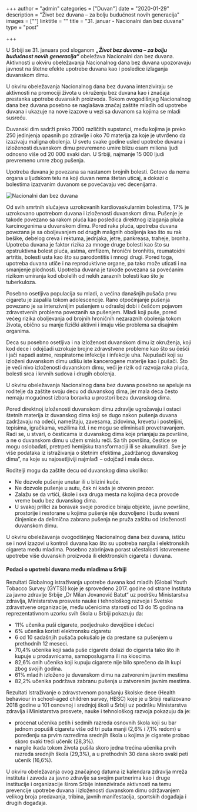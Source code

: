 +++
author = "admin"
categories = ["Duvan"]
date = "2020-01-29"
description = "Život bez duvana – za bolju budućnost novih generacija"
images = [""]
linktitle = ""
title = "31. januar - Nacionalni dan bez duvana"
type = "post"

+++



U Srbiji se 31. januara pod sloganom **_„Život bez duvana – za bolju budućnost novih generacija“_** obeležava Nacionalni dan bez duvana. Aktivnosti u okviru obeležavanja Nacionalnog dana bez duvana upozoravaju javnost na štetne efekte upotrebe duvana kao i posledice izlaganja duvanskom dimu.  

U okviru obeležavanja Nacionalnog dana bez duvana intenziviraju se aktivnosti na promociji života u okruženju bez duvana kao i značaja prestanka upotrebe duvanskih proizvoda.  Tokom ovogodišnjeg Nacionalnog dana bez duvana posebno se  naglašava značaj zaštite mladih od upotrebe duvana  i ukazuje na nove izazove u vezi sa duvanom sa kojima se mladi susreću.  

Duvanski dim sadrži preko 7000 različitih supstanci, među kojima je preko 250 jedinjenja opasnih po zdravlje i oko 70 materija za koje je utvrđeno da izazivaju maligna obolenja. U svetu svake godine usled upotrebe duvana i izloženosti duvanskom dimu prevremeno umire blizu osam miliona ljudi odnosno više od 20 000 svaki dan. U Srbiji, najmanje 15 000 ljudi prevremeno umre zbog pušenja.  

Upotreba duvana je povezana sa nastanom brojnih bolesti. Gotovo da nema organa u ljudskom telu na koji duvan nema štetan uticaj, a dokazi o bolestima izazvanim duvanom se povećavaju već decenijama. 

![Nacionalni dan bez duvana](/img/main/nacionalni-dan-bez-duvana-2020.png "Nacionalni dan bez duvana")  

Od svih smrtnih slučajeva uzrokovanih kardiovaskularnim bolestima, 17% je uzrokovano upotrebom duvana i izloženosti duvanskom dimu. Pušenje je takođe povezano sa rakom pluća kao posledica direktnog izlaganja pluća karcinogenima u duvanskom dimu. Pored raka pluća, upotreba duvana povezana je sa oboljevanjem od drugih malignih oboljenja kao što su rak bešike, debelog creva i rektuma, jednjaka, jetre, pankreasa, traheje, bronha.  Upotreba duvana je faktor rizika za mnoge druge bolesti kao što su opstruktivna bolest pluća, astma, emfizem, hronični bronhitis, reumatoidni artritis, bolesti usta kao što su parodontitis i mnogi drugi. Pored toga, upotreba duvana utiče i na reproduktivne organe, pa tako može uticati i na smanjenje plodnosti. Upotreba duvana je takođe povezana sa povećanim rizikom umiranja kod obolelih od nekih zaraznih bolesti kao što je tuberkuloza.  

Posebno osetljiva populacija su mladi, a većina današnjih pušača prvu cigaretu je zapalila tokom adolescencije.  Rano otpočinjanje pušenja povezano je sa intenzivnijim pušenjem u odrasloj dobi i češćom pojavom zdravstvenih problema povezanih sa pušenjem. Mladi koji puše, pored većeg rizika oboljevanja od brojnih hroničnih nezaraznih obolenja tokom života, obično su manje fizički aktivni i imaju više problema sa disajnim organima. 

Deca su posebno osetljiva i na izloženost duvanskom dimu iz okruženja, koji kod dece i odojčadi uzrokuje brojne zdravstvene probleme kao što su češći i jači napadi astme, respiratorne infekcije i infekcije uha. Nepušači koji su izloženi duvanskom dimu   udišu iste kancerogene materije kao i pušači. Što je veći nivo izloženosti duvanskom dimu, veći je rizik od razvoja  raka pluća, bolesti srca i krvnih sudova i drugih obolenja.  

U okviru obeležavanja Nacionalnog dana bez duvana posebno se apeluje na roditelje da zaštite svoju decu od duvanskog dima, jer mala deca često nemaju mogućnost izbora boravka u prostori bezu duvanskog dima.  

Pored direktnoj izloženosti duvanskom dimu zdravlje ugrožavaju i ostaci štetnih materija iz duvanskog dima koji se dugo nakon pušenja duvana zadržavaju na odeći, nameštaju, zavesama, zidovima, krevetu i posteljini, tepisima, igračkama, vozilima itd. i ne mogu se eliminisati provetravanjem. Radi se, u stvari, o česticama iz duvanskog dima koje prianjaju za površine, a ne o duvanskom dimu u užem smislu reči. Sa tih površina, čestice se mogu oslobađati, pretrpeti hemijsku transformaciji ili se akumulirati. Sve je više podataka iz istraživanja o štetnim efektima „zadržanog duvanskog dima”, na koje su najosetljiviji najmlađi – odojčad i mala deca.  

Roditelji mogu da zaštite decu od duvanskog dima ukoliko:
* Ne dozvole pušenje unutar ili u blizini kuće. 
* Ne dozvole pušenje u autu, čak ni kada je otvoren prozor. 
* Zalažu se da vrtići, škole i sva druga mesta na kojima deca provode vreme budu bez duvanskog dima.
* U svakoj prilici za boravak svoje porodice biraju objekte, javne površine, prostorije i restorane u kojima pušenje nije dozvoljeno i budu  svesni činjenice da delimična zabrana pušenja ne pruža zaštitu od izloženosti duvanskom dimu. 

U okviru obeležavanja ovogodišnjeg Nacionalnog dana bez duvana, ističu se i novi izazovi u kontroli duvana kao što su upotreba nargila i elektronskih cigareta među mladima. Posebno zabrinjava porast učestalosti  istovremene upotrebe više duvanskih proizvoda ili elektronskih cigareta i duvana.  

#### Podaci o upotrebi duvana među mladima u Srbiji

Rezultati Globalnog istraživanja upotrebe duvana kod mladih (Global Youth Tobacco Survey (GYTS)) koje je sprovedeno 2017. godine od strane Instituta za javno zdravlje Srbije „Dr Milan Jovanović Batut“ uz podršku Ministarstva zdravlja, Ministarstva prosvete nauke i tehnološkog razvoja i Svetske zdravstvene organizacije, među učenicima starosti od 13 do 15 godina na reprezentativnom uzorku svih škola u Srbiji  pokazuju da:  
* 11% učenika puši cigarete, podjednako devojčice i dečaci
* 6% učenika koristi elektronsku cigaretu
* 6 od 10 sadašnjih pušača pokušalo je da prestane sa pušenjem u prethodnih 12 meseci.
* 70,4% učenika koji sada puše cigarete dolazi do cigareta tako što ih kupuje u prodavnicama, samoposlugama ili na kioscima. 
* 82,6% onih učenika koji kupuju cigarete nije bilo sprečeno da ih kupi zbog svojih godina.
* 61% mladih izloženo je duvanskom dimu na zatvorenim javnim mestima 
* 82,2% učenika podržava zabranu pušenja u zatvorenim javnim mestima. 

Rezultati Istraživanje o zdravstvenom ponašanju školske dece (Health behaviour in school-aged children survey, HBSC) koje je u Srbiji   realizovano 2018 godine u 101 osnovnoj i srednjoj školi u Srbiji uz podršku Ministarstva zdravlja i Ministarstva prosvete, nauke i tehnološkog razvoja pokazuju da je:

* procenat učenika petih i sedmih razreda osnovnih škola koji su bar jednom popušili cigaretu više od tri puta manji (2,6% i 7,1% redom) u poređenju sa prvim razredima srednjih škola u kojima je cigarete probao skoro svaki treći učenik (28,3%).
* nargile ikada tokom života pušila skoro jedna trećina učenika prvih razreda srednjih škola (29,3%), a u prethodnih 30 dana skoro svaki peti učenik (16,6%).

U okviru obeležavanja ovog značajnog datuma iz kalendara zdravlja mreža instituta i zavoda za javno zdravlje sa svojim partnerima kao i druge institucije i organizacije širom Srbije intenziviraće aktivnosti na temu prevencije upotrebe duvana i izloženosti duvanskom dimu održavanjem velikog broja predavanja, tribina, javnih manifestacija, sportskih događaja i drugih događaja.
